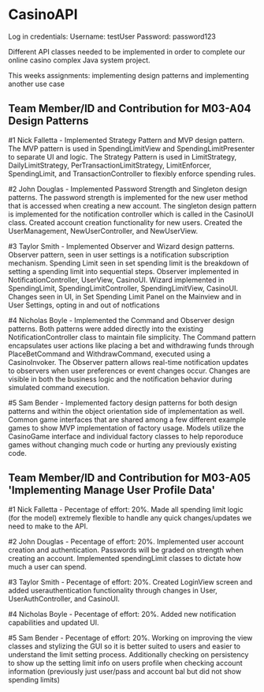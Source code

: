 # CasinoAPI

Log in credentials:
Username: testUser
Password: password123



Different API classes needed to be implemented in order to complete our online casino complex Java system project.

This weeks assignments: implementing design patterns and implementing another use case

## Team Member/ID and Contribution for M03-A04 Design Patterns

#1 Nick Falletta - Implemented Strategy Pattern and MVP design pattern. The MVP pattern is used in SpendingLimitView and SpendingLimitPresenter to separate UI and logic. The Strategy Pattern is used in LimitStrategy, DailyLimitStrategy, PerTransactionLimitStrategy, LimitEnforcer, SpendingLimit, and TransactionController to flexibly enforce spending rules.

#2 John Douglas - Implemented Password Strength and Singleton design patterns. The password strength is implemented for the new user method that is accessed when creating a new account. The singleton design pattern is implemented for the notification controller which is called in the CasinoUI class. Created account creation functionality for new users. Created the UserManagement, NewUserController, and NewUserView.

#3 Taylor Smith - Implemented Observer and Wizard design patterns. Observer pattern, seen in user settings is a notification subscription mechanism. Spending Limit seen in set spending limit is the breakdown of setting a spending limit into sequential steps. Observer implemented in NotificationController, UserView, CasinoUI. Wizard implemented in SpendingLimit, SpendingLimitController, SpendingLimitView, CasinoUI. Changes seen in UI, in Set Spending Limit Panel on the Mainview and in User Settings, opting in and out of notfications

#4 Nicholas Boyle - Implemented the Command and Observer design patterns. Both patterns were added directly into the existing NotificationController class to maintain file simplicity. The Command pattern encapsulates user actions like placing a bet and withdrawing funds through PlaceBetCommand and WithdrawCommand, executed using a CasinoInvoker. The Observer pattern allows real-time notification updates to observers when user preferences or event changes occur. Changes are visible in both the business logic and the notification behavior during simulated command execution.

#5 Sam Bender - Implemented factory design patterns for both design patterns and within the object orientation side of implementation as well. Common game interfaces that are shared among a few different example games to show MVP implementation of factory usage. Models utilize the CasinoGame interface and individual factory classes to help reporoduce games without changing much code or hurting any previously existing code.

## Team Member/ID and Contribution for M03-A05 'Implementing Manage User Profile Data'

#1 Nick Falletta - Pecentage of effort: 20%. Made all spending limit logic (for the model) extremely flexible to handle any quick changes/updates we need to make to the API.

#2 John Douglas - Pecentage of effort: 20%. Implemented user account creation and authentication. Passwords will be graded on strength when creating an account. Implemented spendingLimit classes to dictate how much a user can spend.

#3 Taylor Smith - Pecentage of effort: 20%. Created LoginView screen and added userauthentication functionality through changes in User, UserAuthController, and CasinoUI.

#4 Nicholas Boyle - Pecentage of effort: 20%. Added new notification capabilities and updated UI.

#5 Sam Bender - Pecentage of effort: 20%. Working on improving the view classes and stylizing the GUI so it is better suited to users and easier to understand the limit setting process. Additionally checking on persistency to show up the setting limit info on users profile when checking account information (previously just user/pass and account bal but did not show spending limits)
